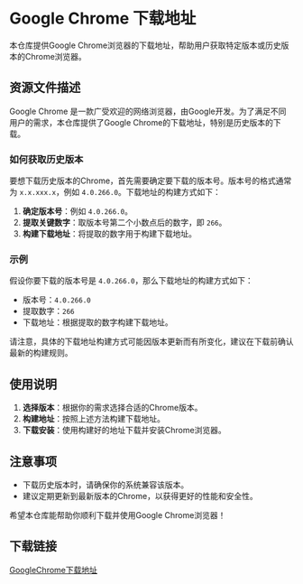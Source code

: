 # Google Chrome 下载地址

本仓库提供Google Chrome浏览器的下载地址，帮助用户获取特定版本或历史版本的Chrome浏览器。

## 资源文件描述

Google Chrome 是一款广受欢迎的网络浏览器，由Google开发。为了满足不同用户的需求，本仓库提供了Google Chrome的下载地址，特别是历史版本的下载。

### 如何获取历史版本

要想下载历史版本的Chrome，首先需要确定要下载的版本号。版本号的格式通常为 `x.x.xxx.x`，例如 `4.0.266.0`。下载地址的构建方式如下：

1. **确定版本号**：例如 `4.0.266.0`。
2. **提取关键数字**：取版本号第二个小数点后的数字，即 `266`。
3. **构建下载地址**：将提取的数字用于构建下载地址。

### 示例

假设你要下载的版本号是 `4.0.266.0`，那么下载地址的构建方式如下：

- 版本号：`4.0.266.0`
- 提取数字：`266`
- 下载地址：根据提取的数字构建下载地址。

请注意，具体的下载地址构建方式可能因版本更新而有所变化，建议在下载前确认最新的构建规则。

## 使用说明

1. **选择版本**：根据你的需求选择合适的Chrome版本。
2. **构建地址**：按照上述方法构建下载地址。
3. **下载安装**：使用构建好的地址下载并安装Chrome浏览器。

## 注意事项

- 下载历史版本时，请确保你的系统兼容该版本。
- 建议定期更新到最新版本的Chrome，以获得更好的性能和安全性。

希望本仓库能帮助你顺利下载并使用Google Chrome浏览器！

## 下载链接

[GoogleChrome下载地址](https://pan.quark.cn/s/aeb970fedf06)